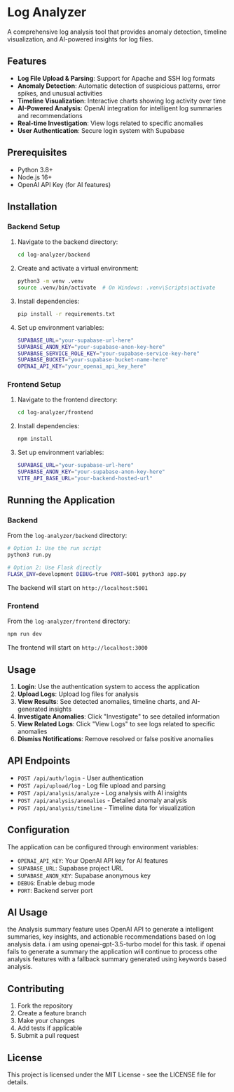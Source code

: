 # Log Analyzer

A comprehensive log analysis tool that provides anomaly detection, timeline visualization, and AI-powered insights for log files.

## Features

- **Log File Upload & Parsing**: Support for Apache and SSH log formats
- **Anomaly Detection**: Automatic detection of suspicious patterns, error spikes, and unusual activities
- **Timeline Visualization**: Interactive charts showing log activity over time
- **AI-Powered Analysis**: OpenAI integration for intelligent log summaries and recommendations
- **Real-time Investigation**: View logs related to specific anomalies
- **User Authentication**: Secure login system with Supabase

## Prerequisites

- Python 3.8+
- Node.js 16+
- OpenAI API Key (for AI features)

## Installation

### Backend Setup

1. Navigate to the backend directory:
   ```bash
   cd log-analyzer/backend
   ```

2. Create and activate a virtual environment:
   ```bash
   python3 -m venv .venv
   source .venv/bin/activate  # On Windows: .venv\Scripts\activate
   ```

3. Install dependencies:
   ```bash
   pip install -r requirements.txt
   ```

4. Set up environment variables:
   ```bash
   SUPABASE_URL="your-supabase-url-here"
   SUPABASE_ANON_KEY="your-supabase-anon-key-here"
   SUPABASE_SERVICE_ROLE_KEY="your-supabase-service-key-here"
   SUPABASE_BUCKET="your-supabase-bucket-name-here"
   OPENAI_API_KEY="your_openai_api_key_here"
   
   ```

### Frontend Setup

1. Navigate to the frontend directory:
   ```bash
   cd log-analyzer/frontend
   ```

2. Install dependencies:
   ```bash
   npm install
   ```
3. Set up environment variables:
   ```bash
   SUPABASE_URL="your-supabase-url-here"
   SUPABASE_ANON_KEY="your-supabase-anon-key-here"
   VITE_API_BASE_URL="your-backend-hosted-url"
   
   ```

## Running the Application

### Backend

From the `log-analyzer/backend` directory:

```bash
# Option 1: Use the run script
python3 run.py

# Option 2: Use Flask directly
FLASK_ENV=development DEBUG=true PORT=5001 python3 app.py
```

The backend will start on `http://localhost:5001`

### Frontend

From the `log-analyzer/frontend` directory:

```bash
npm run dev
```

The frontend will start on `http://localhost:3000`

## Usage

1. **Login**: Use the authentication system to access the application
2. **Upload Logs**: Upload log files for analysis
3. **View Results**: See detected anomalies, timeline charts, and AI-generated insights
4. **Investigate Anomalies**: Click "Investigate" to see detailed information
5. **View Related Logs**: Click "View Logs" to see logs related to specific anomalies
6. **Dismiss Notifications**: Remove resolved or false positive anomalies

## API Endpoints

- `POST /api/auth/login` - User authentication
- `POST /api/upload/log` - Log file upload and parsing
- `POST /api/analysis/analyze` - Log analysis with AI insights
- `POST /api/analysis/anomalies` - Detailed anomaly analysis
- `POST /api/analysis/timeline` - Timeline data for visualization

## Configuration

The application can be configured through environment variables:

- `OPENAI_API_KEY`: Your OpenAI API key for AI features
- `SUPABASE_URL`: Supabase project URL
- `SUPABASE_ANON_KEY`: Supabase anonymous key
- `DEBUG`: Enable debug mode
- `PORT`: Backend server port

## AI Usage

the Analysis summary feature uses OpenAI API to generate a intelligent summaries, key insights, and actionable recommendations based on log analysis data. i am using openai-gpt-3.5-turbo model for this task.
if openai fails to generate a summary the application will continue to process othe analysis features with a fallback summary generated using keywords based analysis.
## Contributing

1. Fork the repository
2. Create a feature branch
3. Make your changes
4. Add tests if applicable
5. Submit a pull request

## License

This project is licensed under the MIT License - see the LICENSE file for details.
